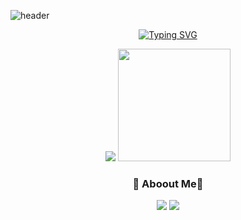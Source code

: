 <!-- ![header](https://capsule-render.vercel.app/api?type=waving&color=gradient&height=250&section=header&text=Hanbi-Kim&fontSize=80) -->

![header](https://capsule-render.vercel.app/api?type=waving&color=gradient&height=120&animation=fadeIn&section=footer&text=Hanbi-Kim&fontAlign=70)

<div align="center">
  
[![Typing SVG](https://readme-typing-svg.herokuapp.com/?color=gradient&lines=Welcome+hanbi's+github&font=Redressed&size=40)](https://git.io/typing-svg)
<br>
<!-- stats -->
<img src = "https://github-readme-stats.vercel.app/api?username=khbbbbi&show_icons=true&theme=onedark">
<img style="height:180px" src="https://github-readme-stats.vercel.app/api/top-langs/?username=khbbbbi&layout=compact&theme=nord&hide_border=true" />

<br>

<!-- 인스타,벨로그 -->
<h3>😬 Aboout Me😬</h3>

<a href="https://velog.io/@hamba" target="_blank"><img src="https://img.shields.io/badge/velog-82c59c?style=flat&logo=velog&logoColor=white"/></a>
<a href="https://www.instagram.com/o_ham.ba/" target="_blank"><img src="https://img.shields.io/badge/Instagram-e598b2?style=flat&logo=Instagram&logoColor=white"/></a>

